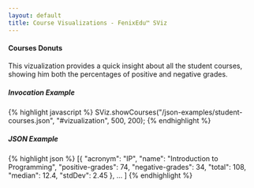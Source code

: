 ```yaml
---
layout: default
title: Course Visualizations - FenixEdu™ SViz
---
```


<h4>Courses Donuts</h4>
<p class="help-block" style="margin-bottom: 20px">
This vizualization provides a quick insight about all the student courses, showing him both the percentages of positive and negative grades.
</p>
<div id="vizualization">

</div>
<script type="text/javascript">
	SViz.showCourses("/json-examples/student-courses.json", "#vizualization", 500, 200);
</script>

<h5 style="margin-top: 20px">Invocation Example</h5>
{% highlight javascript %}
SViz.showCourses("/json-examples/student-courses.json", "#vizualization", 500, 200);
{% endhighlight %}

<h5 style="margin-top: 20px">JSON Example</h5>
{% highlight json %}
[{ 
	"acronym": "IP",
	"name": "Introduction to Programming",
	"positive-grades": 74,
	"negative-grades": 34,
	"total": 108,
	"median": 12.4,
	"stdDev": 2.45
 },
 ...
]
{% endhighlight %}